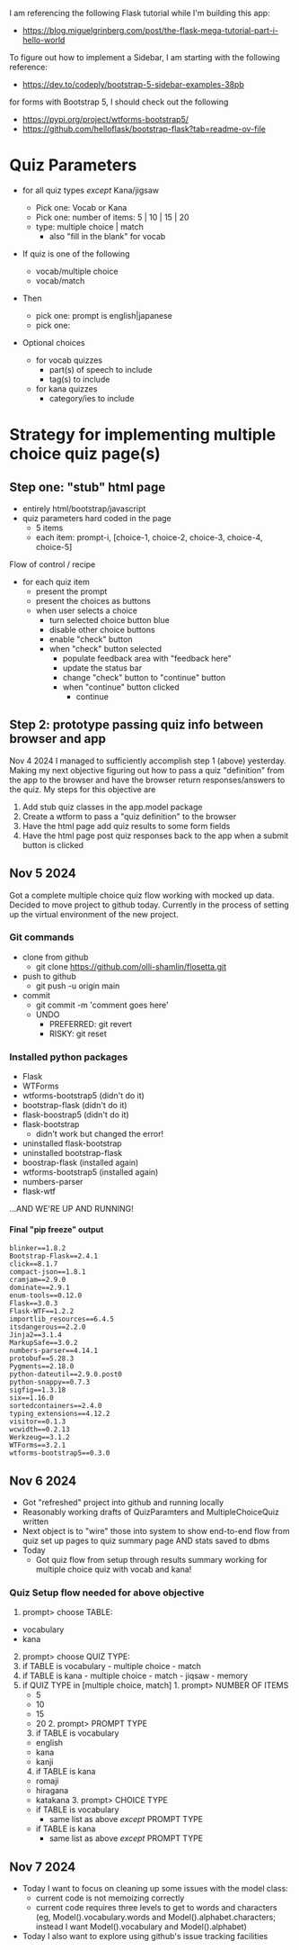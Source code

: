 
I am referencing the following Flask tutorial while I'm building this app:

- https://blog.miguelgrinberg.com/post/the-flask-mega-tutorial-part-i-hello-world

To figure out how to implement a Sidebar, I am starting with the following reference:

- https://dev.to/codeply/bootstrap-5-sidebar-examples-38pb

for forms with Bootstrap 5, I should check out the following

- https://pypi.org/project/wtforms-bootstrap5/
- https://github.com/helloflask/bootstrap-flask?tab=readme-ov-file

# Quiz Parameters

- for all quiz types _except_ Kana/jigsaw
  - Pick one: Vocab or Kana
  - Pick one: number of items: 5 | 10 | 15 | 20
  - type: multiple choice | match
    - also "fill in the blank" for vocab

- If quiz is one of the following
  - vocab/multiple choice
  - vocab/match
- Then
  - pick one: prompt is english|japanese
  - pick one:

- Optional choices
  - for vocab quizzes
    - part(s) of speech to include
    - tag(s) to include
  - for kana quizzes
    - category/ies to include

# Strategy for implementing multiple choice quiz page(s)

## Step one: "stub" html page

- entirely html/bootstrap/javascript
- quiz parameters hard coded in the page
  - 5 items
  - each item: prompt-i, [choice-1, choice-2, choice-3, choice-4, choice-5]
  
Flow of control / recipe

- for each quiz item
  - present the prompt
  - present the choices as buttons
  - when user selects a choice
    - turn selected choice button blue
    - disable other choice buttons
    - enable "check" button
    - when "check" button selected
      - populate feedback area with "feedback here"
      - update the status bar
      - change "check" button to "continue" button
      - when "continue" button clicked
        - continue

## Step 2: prototype passing quiz info between browser and app

Nov 4 2024
I managed to sufficiently accomplish step 1 (above) yesterday. Making my
next objective figuring out how to pass a quiz "definition"
from the app to the browser and have the browser return
responses/answers to the quiz. My steps for this objective
are

1. Add stub quiz classes in the app.model package
2. Create a wtform to pass a "quiz definition" to the browser
3. Have the html page add quiz results to some form fields
4. Have the html page post quiz responses back to the
   app when a submit button is clicked

## Nov 5 2024

Got a complete multiple choice quiz flow working with mocked up data.
Decided to move project to github today.  Currently in the process of
setting up the virtual environment of the new project.

### Git commands

- clone from github
  - git clone https://github.com/olli-shamlin/flosetta.git
- push to github
  - git push -u origin main
- commit
  - git commit -m 'comment goes here'
  - UNDO
    - PREFERRED: git revert
    - RISKY: git reset

### Installed python packages

- Flask
- WTForms
- wtforms-bootstrap5 (didn't do it)
- bootstrap-flask (didn't do it)
- flask-boostrap5 (didn't do it)
- flask-bootstrap 
  - didn't work but changed the error!
- uninstalled flask-bootstrap
- uninstalled bootstrap-flask
- boostrap-flask (installed again)
- wtforms-bootstrap5 (installed again)
- numbers-parser
- flask-wtf

...AND WE'RE UP AND RUNNING!

#### Final "pip freeze" output

    blinker==1.8.2
    Bootstrap-Flask==2.4.1
    click==8.1.7
    compact-json==1.8.1
    cramjam==2.9.0
    dominate==2.9.1
    enum-tools==0.12.0
    Flask==3.0.3
    Flask-WTF==1.2.2
    importlib_resources==6.4.5
    itsdangerous==2.2.0
    Jinja2==3.1.4
    MarkupSafe==3.0.2
    numbers-parser==4.14.1
    protobuf==5.28.3
    Pygments==2.18.0
    python-dateutil==2.9.0.post0
    python-snappy==0.7.3
    sigfig==1.3.18
    six==1.16.0
    sortedcontainers==2.4.0
    typing_extensions==4.12.2
    visitor==0.1.3
    wcwidth==0.2.13
    Werkzeug==3.1.2
    WTForms==3.2.1
    wtforms-bootstrap5==0.3.0

## Nov 6 2024

- Got "refreshed" project into github and running locally
- Reasonably working drafts of QuizParamters and 
  MultipleChoiceQuiz written
- Next object is to "wire" those into system to show end-to-end flow from quiz set up pages
  to quiz summary page AND stats saved to dbms
- Today
  - Got quiz flow from setup through results summary working
    for multiple choice quiz with vocab and kana!

### Quiz Setup flow needed for above objective

1. prompt> choose TABLE:
  - vocabulary
  - kana 
2. prompt> choose QUIZ TYPE:
  1. if TABLE is vocabulary
    - multiple choice
    - match
  2. if TABLE is kana
    - multiple choice
    - match
    - jiqsaw
    - memory
  3. if QUIZ TYPE in [multiple choice, match]
    1. prompt> NUMBER OF ITEMS
      - 5
      - 10
      - 15
      - 20
    2. prompt> PROMPT TYPE
      3. if TABLE is vocabulary
        - english
        - kana
        - kanji
      4. if TABLE is kana
        - romaji
        - hiragana
        - katakana
    3. prompt> CHOICE TYPE
      - if TABLE is vocabulary
        - same list as above *except* PROMPT TYPE
      - if TABLE is kana
        - same list as above *except* PROMPT TYPE
  
## Nov 7 2024

- Today I want to focus on cleaning up some issues with the model 
  class:
  - current code is not memoizing correctly
  - current code requires three levels to get to words and characters
    (eg, Model().vocabulary.words and Model().alphabet.characters;
    instead I want Model().vocabulary and Model().alphabet)
- Today I also want to explore using github's issue tracking facilities